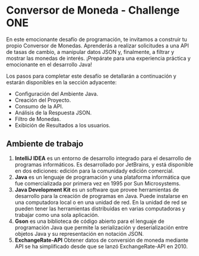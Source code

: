 # **Conversor de Moneda - Challenge ONE**

En este emocionante desafío de programación, te invitamos a construir tu propio Conversor de Monedas. Aprenderás a realizar solicitudes a una API de tasas de cambio, a manipular datos JSON y, finalmente, a filtrar y mostrar las monedas de interés. ¡Prepárate para una experiencia práctica y emocionante en el desarrollo Java!

Los pasos para completar este desafío se detallarán a continuación y estarán disponibles en la sección adyacente:

* Configuración del Ambiente Java.
* Creación del Proyecto.
* Consumo de la API.
* Análisis de la Respuesta JSON.
* Filtro de Monedas.
* Exibición de Resultados a los usuarios.


## **Ambiente de trabajo**
1. **IntelliJ IDEA** es un entorno de desarrollo integrado para el desarrollo de programas informáticos. Es desarrollado por JetBrains, y está disponible en dos ediciones: edición para la comunidad​ y edición comercial.
2. **Java** es un lenguaje de programación y una plataforma informática que fue comercializada por primera vez en 1995 por Sun Microsystems.
3. **Java Development Kit** es un software que provee herramientas de desarrollo para la creación de programas en Java. Puede instalarse en una computadora local o en una unidad de red. En la unidad de red se pueden tener las herramientas distribuidas en varias computadoras y trabajar como una sola aplicación.
4. **Gson** es una biblioteca de código abierto para el lenguaje de programación Java que permite la serialización y deserialización entre objetos Java y su representación en notación JSON.
5. **ExchangeRate-API** Obtener datos de conversión de moneda mediante API se ha simplificado desde que se lanzó ExchangeRate-API en 2010.